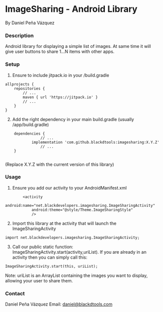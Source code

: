 ﻿# ImageSharing - Android Library #

By Daniel Peña Vázquez

### Description ###

Android library for displaying a simple list of images. 
At same time it will give user buttons to share 1...N items with other apps. 

### Setup ###

1. Ensure to include jitpack.io in your /build.gradle

```
allprojects {
    repositories {
        // ...
        maven { url 'https://jitpack.io' }
        // ...
    }
}
```

2. Add the right dependency in your main build.gradle (usually /app/build.gradle)

```
	dependencies {
                // ...
	        implementation 'com.github.blackdtools:imagesharing:X.Y.Z'
                // ...
	}


```
(Replace X.Y.Z with the current version of this library)

### Usage ###
1. Ensure you add our activity to your AndroidManifest.xml
```
        <activity
            android:name="net.blackdevelopers.imagesharing.ImageSharingActivity"
            android:theme="@style/Theme.ImageSharingStyle"
            />
```

2. Import this library at the activity that will launch the ImageSharingActivity
```
import net.blackdevelopers.imagesharing.ImageSharingActivity;
```

3. Call our public static function: ImageSharingActivity.start(activity,uriList).
If you are already in an activity then you can simply call this:
```
ImageSharingActivity.start(this, uriList);
```
Note: uriList is an ArrayList<Uri> containing the images you want to display, allowing your user to share them.


### Contact ###

Daniel Peña Vázquez
Email: daniel@blackdtools.com